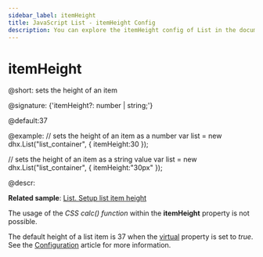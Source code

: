 ```yaml
---
sidebar_label: itemHeight
title: JavaScript List - itemHeight Config 
description: You can explore the itemHeight config of List in the documentation of the DHTMLX JavaScript UI library. Browse developer guides and API reference, try out code examples and live demos, and download a free 30-day evaluation version of DHTMLX Suite 7.
---
```


# itemHeight

@short: sets the height of an item

@signature: {'itemHeight?: number | string;'}

@default:37

@example:
// sets the height of an item as a number
var list = new dhx.List("list_container", { 
    itemHeight:30
});

// sets the height of an item as a string value
var list = new dhx.List("list_container", { 
    itemHeight:"30px"
});

@descr:

**Related sample**: [List. Setup list item height](https://snippet.dhtmlx.com/89buovn2)

The usage of the *CSS calc() function* within the **itemHeight** property is not possible.

The default height of a list item is 37  when the [virtual](list/api/list_virtual_config.md) property is set to *true*. See the [Configuration](list/configuration.md#height-of-an-item) article for more information. 

[comment]: # (@related: list/configuration.md#height-of-an-item)

[comment]: # (@relatedapi: list/api/list_virtual_config.md)
